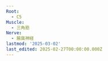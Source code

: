 ```yaml
---
Root:
  - C5
Muscle:
  - 三角筋
Nerve:
  - 腋窩神経
lastmod: '2025-03-02'
last_edited: 2025-02-27T00:00:00.000Z
---
```



